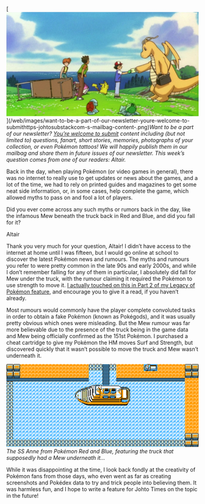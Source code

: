 

[![Want to be a part of our newsletter? [You’re welcome to submit](https://johto.substack.com/s/mailbag) content including (but not limited to) questions, fanart, short stories, memories, photographs of your collection, or even Pokémon tattoos! We will happily publish them in our mailbag and share them in future issues of our newsletter. This week’s question comes from one of our readers: Altair.](/web/images/want-to-be-a-part-of-our-newsletter-youre-welcome-to-submithttps-johtosubstackcom-s-mailbag-content-.png)](/web/images/want-to-be-a-part-of-our-newsletter-youre-welcome-to-submithttps-johtosubstackcom-s-mailbag-content-.png)*Want to be a part of our newsletter? [You’re welcome to submit](https://johto.substack.com/s/mailbag) content including (but not limited to) questions, fanart, short stories, memories, photographs of your collection, or even Pokémon tattoos! We will happily publish them in our mailbag and share them in future issues of our newsletter. This week’s question comes from one of our readers: Altair.*



Back in the day, when playing Pokémon (or video games in general), there was no internet to really use to get updates or news about the games, and a lot of the time, we had to rely on printed guides and magazines to get some neat side information, or, in some cases, help complete the game, which allowed myths to pass on and fool a lot of players.

Did you ever come across any such myths or rumors back in the day, like the infamous Mew beneath the truck back in Red and Blue, and did you fall for it?

Altair

Thank you very much for your question, Altair! I didn’t have access to the internet at home until I was fifteen, but I would go online at school to discover the latest Pokémon news and rumours. The myths and rumours you refer to were pretty common in the late 90s and early 2000s, and while I don’t remember falling for any of them in particular, I absolutely did fall for Mew under the truck, with the rumour claiming it required the Pokémon to use strength to move it. [I actually touched on this in Part 2 of my Legacy of Pokémon feature](https://johto.substack.com/p/the-legacy-of-pokemon-part-2), and encourage you to give it a read, if you haven’t already.

Most rumours would commonly have the player complete convoluted tasks in order to obtain a fake Pokémon (known as Pokégods), and it was usually pretty obvious which ones were misleading. But the Mew rumour was far more believable due to the presence of the truck being in the game data and Mew being officially confirmed as the 151st Pokémon. I purchased a cheat cartridge to give my Pokémon the HM moves Surf and Strength, but discovered quickly that it wasn’t possible to move the truck and Mew wasn’t underneath it.



[![The SS Anne from Pokémon Red and Blue, featuring the truck that supposedly had a Mew underneath it...](/web/images/the-ss-anne-from-pokemon-red-and-blue-featuring-the-truck-that-supposedly-had-a-mew-underneath-it.png)](/web/images/the-ss-anne-from-pokemon-red-and-blue-featuring-the-truck-that-supposedly-had-a-mew-underneath-it.png)*The SS Anne from Pokémon Red and Blue, featuring the truck that supposedly had a Mew underneath it...*



While it was disappointing at the time, I look back fondly at the creativity of Pokémon fans from those days, who even went as far as creating screenshots and Pokédex data to try and trick people into believing them. It was harmless fun, and I hope to write a feature for Johto Times on the topic in the future!